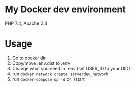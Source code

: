 # My Docker dev environment
PHP 7.4, Apache 2.4

# Usage
1. Go to docker dir
2. Copy/move .env.dist to .env
3. Change what you need in .env (set USER_ID to your UID)
4. run `docker network create serverdev_network`
3. run `docker-compose up -d` or ./start
